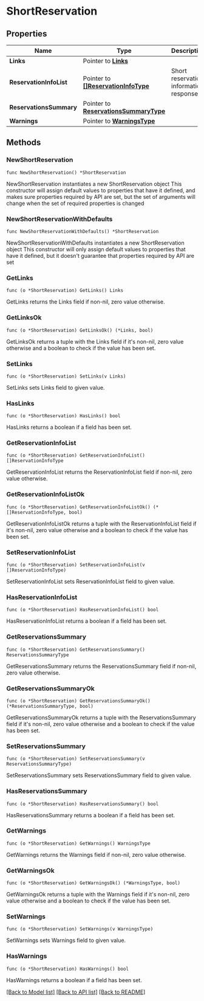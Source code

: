# ShortReservation

## Properties

Name | Type | Description | Notes
------------ | ------------- | ------------- | -------------
**Links** | Pointer to [**Links**](Links.md) |  | [optional] 
**ReservationInfoList** | Pointer to [**[]ReservationInfoType**](ReservationInfoType.md) | Short reservation information response. | [optional] 
**ReservationsSummary** | Pointer to [**ReservationsSummaryType**](ReservationsSummaryType.md) |  | [optional] 
**Warnings** | Pointer to [**WarningsType**](WarningsType.md) |  | [optional] 

## Methods

### NewShortReservation

`func NewShortReservation() *ShortReservation`

NewShortReservation instantiates a new ShortReservation object
This constructor will assign default values to properties that have it defined,
and makes sure properties required by API are set, but the set of arguments
will change when the set of required properties is changed

### NewShortReservationWithDefaults

`func NewShortReservationWithDefaults() *ShortReservation`

NewShortReservationWithDefaults instantiates a new ShortReservation object
This constructor will only assign default values to properties that have it defined,
but it doesn't guarantee that properties required by API are set

### GetLinks

`func (o *ShortReservation) GetLinks() Links`

GetLinks returns the Links field if non-nil, zero value otherwise.

### GetLinksOk

`func (o *ShortReservation) GetLinksOk() (*Links, bool)`

GetLinksOk returns a tuple with the Links field if it's non-nil, zero value otherwise
and a boolean to check if the value has been set.

### SetLinks

`func (o *ShortReservation) SetLinks(v Links)`

SetLinks sets Links field to given value.

### HasLinks

`func (o *ShortReservation) HasLinks() bool`

HasLinks returns a boolean if a field has been set.

### GetReservationInfoList

`func (o *ShortReservation) GetReservationInfoList() []ReservationInfoType`

GetReservationInfoList returns the ReservationInfoList field if non-nil, zero value otherwise.

### GetReservationInfoListOk

`func (o *ShortReservation) GetReservationInfoListOk() (*[]ReservationInfoType, bool)`

GetReservationInfoListOk returns a tuple with the ReservationInfoList field if it's non-nil, zero value otherwise
and a boolean to check if the value has been set.

### SetReservationInfoList

`func (o *ShortReservation) SetReservationInfoList(v []ReservationInfoType)`

SetReservationInfoList sets ReservationInfoList field to given value.

### HasReservationInfoList

`func (o *ShortReservation) HasReservationInfoList() bool`

HasReservationInfoList returns a boolean if a field has been set.

### GetReservationsSummary

`func (o *ShortReservation) GetReservationsSummary() ReservationsSummaryType`

GetReservationsSummary returns the ReservationsSummary field if non-nil, zero value otherwise.

### GetReservationsSummaryOk

`func (o *ShortReservation) GetReservationsSummaryOk() (*ReservationsSummaryType, bool)`

GetReservationsSummaryOk returns a tuple with the ReservationsSummary field if it's non-nil, zero value otherwise
and a boolean to check if the value has been set.

### SetReservationsSummary

`func (o *ShortReservation) SetReservationsSummary(v ReservationsSummaryType)`

SetReservationsSummary sets ReservationsSummary field to given value.

### HasReservationsSummary

`func (o *ShortReservation) HasReservationsSummary() bool`

HasReservationsSummary returns a boolean if a field has been set.

### GetWarnings

`func (o *ShortReservation) GetWarnings() WarningsType`

GetWarnings returns the Warnings field if non-nil, zero value otherwise.

### GetWarningsOk

`func (o *ShortReservation) GetWarningsOk() (*WarningsType, bool)`

GetWarningsOk returns a tuple with the Warnings field if it's non-nil, zero value otherwise
and a boolean to check if the value has been set.

### SetWarnings

`func (o *ShortReservation) SetWarnings(v WarningsType)`

SetWarnings sets Warnings field to given value.

### HasWarnings

`func (o *ShortReservation) HasWarnings() bool`

HasWarnings returns a boolean if a field has been set.


[[Back to Model list]](../README.md#documentation-for-models) [[Back to API list]](../README.md#documentation-for-api-endpoints) [[Back to README]](../README.md)


